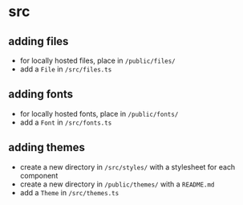 # src

## adding files

- for locally hosted files, place in `/public/files/`
- add a `File` in `/src/files.ts`

## adding fonts

- for locally hosted fonts, place in `/public/fonts/`
- add a `Font` in `/src/fonts.ts`

## adding themes

- create a new directory in `/src/styles/` with a stylesheet for each component
- create a new directory in `/public/themes/` with a `README.md`
- add a `Theme` in `/src/themes.ts`

